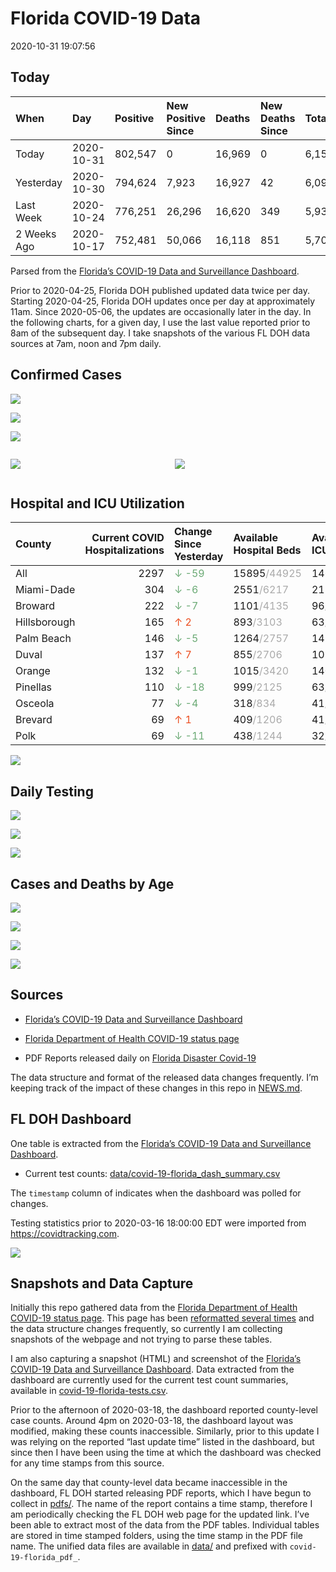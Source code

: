 Florida COVID-19 Data
================
2020-10-31 19:07:56

## Today

| When        | Day        | Positive | New Positive Since | Deaths | New Deaths Since | Total     |
| :---------- | :--------- | :------- | :----------------- | :----- | :--------------- | :-------- |
| Today       | 2020-10-31 | 802,547  | 0                  | 16,969 | 0                | 6,150,124 |
| Yesterday   | 2020-10-30 | 794,624  | 7,923              | 16,927 | 42               | 6,091,565 |
| Last Week   | 2020-10-24 | 776,251  | 26,296             | 16,620 | 349              | 5,938,061 |
| 2 Weeks Ago | 2020-10-17 | 752,481  | 50,066             | 16,118 | 851              | 5,704,100 |

Parsed from the [Florida’s COVID-19 Data and Surveillance
Dashboard](https://fdoh.maps.arcgis.com/apps/opsdashboard/index.html#/8d0de33f260d444c852a615dc7837c86).

Prior to 2020-04-25, Florida DOH published updated data twice per day.
Starting 2020-04-25, Florida DOH updates once per day at approximately
11am. Since 2020-05-06, the updates are occasionally later in the day.
In the following charts, for a given day, I use the last value reported
prior to 8am of the subsequent day. I take snapshots of the various FL
DOH data sources at 7am, noon and 7pm daily.

## Confirmed Cases

![](plots/covid-19-florida-daily-test-changes.png)

![](plots/covid-19-florida-deaths-by-day.png)

![](plots/covid-19-florida-county-top-6.png)

<div class="columns">

<div class="column is-full-mobile">

![](plots/covid-19-florida-testing.png)

</div>

<div class="column is-full-mobile">

![](plots/covid-19-florida-total-positive.png)

</div>

</div>

## Hospital and ICU Utilization

| County       | Current COVID Hospitalizations | Change Since Yesterday                    | Available Hospital Beds                      | Available ICU Beds                         |
| :----------- | -----------------------------: | :---------------------------------------- | :------------------------------------------- | :----------------------------------------- |
| All          |                           2297 | <span style="color: #6BAA75">↓ -59</span> | 15895<span style="color: #aaa">/44925</span> | 1467<span style="color: #aaa">/4691</span> |
| Miami-Dade   |                            304 | <span style="color: #6BAA75">↓ -6</span>  | 2551<span style="color: #aaa">/6217</span>   | 215<span style="color: #aaa">/778</span>   |
| Broward      |                            222 | <span style="color: #6BAA75">↓ -7</span>  | 1101<span style="color: #aaa">/4135</span>   | 96<span style="color: #aaa">/374</span>    |
| Hillsborough |                            165 | <span style="color: #EC4E20">↑ 2</span>   | 893<span style="color: #aaa">/3103</span>    | 63<span style="color: #aaa">/338</span>    |
| Palm Beach   |                            146 | <span style="color: #6BAA75">↓ -5</span>  | 1264<span style="color: #aaa">/2757</span>   | 141<span style="color: #aaa">/248</span>   |
| Duval        |                            137 | <span style="color: #EC4E20">↑ 7</span>   | 855<span style="color: #aaa">/2706</span>    | 109<span style="color: #aaa">/328</span>   |
| Orange       |                            132 | <span style="color: #6BAA75">↓ -1</span>  | 1015<span style="color: #aaa">/3420</span>   | 140<span style="color: #aaa">/262</span>   |
| Pinellas     |                            110 | <span style="color: #6BAA75">↓ -18</span> | 999<span style="color: #aaa">/2125</span>    | 63<span style="color: #aaa">/238</span>    |
| Osceola      |                             77 | <span style="color: #6BAA75">↓ -4</span>  | 318<span style="color: #aaa">/834</span>     | 41<span style="color: #aaa">/82</span>     |
| Brevard      |                             69 | <span style="color: #EC4E20">↑ 1</span>   | 409<span style="color: #aaa">/1206</span>    | 41<span style="color: #aaa">/125</span>    |
| Polk         |                             69 | <span style="color: #6BAA75">↓ -11</span> | 438<span style="color: #aaa">/1244</span>    | 32<span style="color: #aaa">/152</span>    |

![](plots/covid-19-florida-icu-usage.png)

## Daily Testing

![](plots/covid-19-florida-tests-per-case.png)

<!-- ![](plots/covid-19-florida-change-new-cases.png) -->

![](plots/covid-19-florida-tests-percent-positive.png)

![](plots/covid-19-florida-test-and-case-growth.png)

## Cases and Deaths by Age

![](plots/covid-19-florida-weekly-events-by-age.png)

![](plots/covid-19-florida-age.png)

![](plots/covid-19-florida-age-deaths.png)

![](plots/covid-19-florida-age-sex.png)

## Sources

  - [Florida’s COVID-19 Data and Surveillance
    Dashboard](https://fdoh.maps.arcgis.com/apps/opsdashboard/index.html#/8d0de33f260d444c852a615dc7837c86)

  - [Florida Department of Health COVID-19 status
    page](http://www.floridahealth.gov/diseases-and-conditions/COVID-19/)

  - PDF Reports released daily on [Florida Disaster
    Covid-19](http://www.floridahealth.gov/diseases-and-conditions/COVID-19/)

The data structure and format of the released data changes frequently.
I’m keeping track of the impact of these changes in this repo in
[NEWS.md](NEWS.md).

## FL DOH Dashboard

One table is extracted from the [Florida’s COVID-19 Data and
Surveillance
Dashboard](https://fdoh.maps.arcgis.com/apps/opsdashboard/index.html#/8d0de33f260d444c852a615dc7837c86).

  - Current test counts:
    [data/covid-19-florida\_dash\_summary.csv](data/covid-19-florida_dash_summary.csv)

The `timestamp` column of indicates when the dashboard was polled for
changes.

Testing statistics prior to 2020-03-16 18:00:00 EDT were imported from
<https://covidtracking.com>.

![](screenshots/fodh_maps_arcgis_com__apps__opsdashboard.png)

## Snapshots and Data Capture

Initially this repo gathered data from the [Florida Department of Health
COVID-19 status
page](http://www.floridahealth.gov/diseases-and-conditions/COVID-19/).
This page has been [reformatted several
times](screenshots/floridahealth_gov__diseases-and-conditions__COVID-19.png)
and the data structure changes frequently, so currently I am collecting
snapshots of the webpage and not trying to parse these tables.

I am also capturing a snapshot (HTML) and screenshot of the [Florida’s
COVID-19 Data and Surveillance
Dashboard](https://fdoh.maps.arcgis.com/apps/opsdashboard/index.html#/8d0de33f260d444c852a615dc7837c86).
Data extracted from the dashboard are currently used for the current
test count summaries, available in
[covid-19-florida-tests.csv](covid-19-florida-tests.csv).

Prior to the afternoon of 2020-03-18, the dashboard reported
county-level case counts. Around 4pm on 2020-03-18, the dashboard layout
was modified, making these counts inaccessible. Similarly, prior to this
update I was relying on the reported “last update time” listed in the
dashboard, but since then I have been using the time at which the
dashboard was checked for any time stamps from this source.

On the same day that county-level data became inaccessible in the
dashboard, FL DOH started releasing PDF reports, which I have begun to
collect in [pdfs/](pdfs/). The name of the report contains a time stamp,
therefore I am periodically checking the FL DOH web page for the updated
link. I’ve been able to extract most of the data from the PDF tables.
Individual tables are stored in time stamped folders, using the time
stamp in the PDF file name. The unified data files are available in
[data/](data/) and prefixed with `covid-19-florida_pdf_`.
